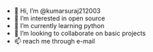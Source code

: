 - 👋 Hi, I’m @kumarsuraj212003
- 👀 I’m interested in open source
- 🌱 I’m currently learning python
- 💞️ I’m looking to collaborate on basic projects
- 📫 reach me through e-mail

<!---
kumarsuraj212003/kumarsuraj212003 is a ✨ special ✨ repository because its `README.md` (this file) appears on your GitHub profile.
You can click the Preview link to take a look at your changes.
--->
